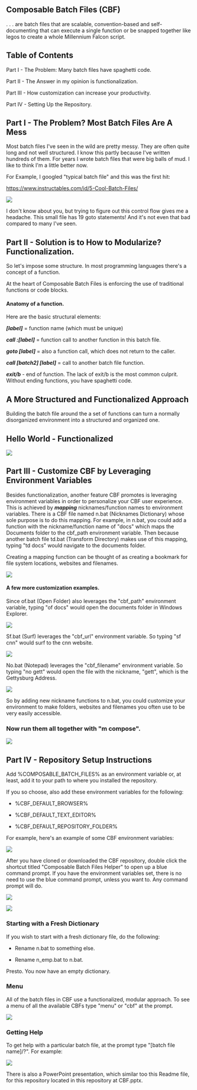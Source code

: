 ## Composable Batch Files (CBF)

. . . are batch files that are scalable, convention-based and self-documenting that can 
execute a single function or be snapped together like legos to create a whole Millennium 
Falcon script.



## Table of Contents

Part I - The Problem: Many batch files have spaghetti code.

Part II - The Answer in my opinion is functionalization.

Part III - How customization can increase your productivity.

Part IV - Setting Up the Repository.



## Part I - The Problem? Most Batch Files Are A Mess

Most batch files I've seen in the wild are pretty messy. They are often quite long and not 
well structured. I know this partly because I've written hundreds of them. For years I wrote 
batch files that were big balls of mud. I like to think I'm a little better now.

For Example, I googled "typical batch file" and this was the first hit:

https://www.instructables.com/id/5-Cool-Batch-Files/

![](19_gotos.PNG)

I don't know about you, but trying to figure out this control flow gives me a headache. This 
small file has 19 goto statements! And it's not even that bad compared to many I've seen.



## Part II - Solution is to How to Modularize? Functionalization.

So let's impose some structure. In most programming languages there's a concept of a 
function.

At the heart of Composable Batch Files is enforcing the use of traditional functions or code 
blocks.

#### Anatomy of a function.

Here are the basic structural elements:

**_[label]_** = function name (which must be unique)

**_call :[label]_** = function call to another function in this batch file.

**_goto [label]_** = also a function call, which does not return to the caller.

**_call [batch2] [label]_** = call to another batch file function.

**_exit/b_** - end of function. The lack of exit/b is the most common culprit. Without ending 
functions, you have spaghetti code.



## A More Structured and Functionalized Approach

Building the batch file around the a set of functions can turn a normally disorganized 
environment into a structured and organized one.



## Hello World - Functionalized

![](hw_results.png)



## Part III - Customize CBF by Leveraging Environment Variables

Besides functionalization, another feature CBF promotes is leveraging environment variables in 
order to personalize your CBF user experience. This is achieved by **_mapping_** 
nicknames/function names to environment variables. There is a CBF file named n.bat (Nicknames 
Dictionary) whose sole purpose is to do this mapping. For example, in n.bat, you could add a 
function with the nickname/function name of "docs" which maps the Documents folder to the 
cbf_path environment variable. Then because another batch file td.bat (Transform Directory) 
makes use of this mapping, typing "td docs" would navigate to the documents folder.

Creating a mapping function can be thought of as creating a bookmark for file system 
locations, websites and filenames.

![](td.png)



#### A few more customization examples.

Since of.bat (Open Folder) also leverages the "cbf_path" environment variable, typing "of 
docs" would open the documents folder in Windows Explorer.

![](of.png)



Sf.bat (Surf) leverages the "cbf_url" environment variable. So typing "sf cnn" would surf to 
the cnn website.

![](sf.png)



No.bat (Notepad) leverages the "cbf_filename" environment variable. So typing "no gett" would 
open the file with the nickname, "gett", which is the Gettysburg Address.

![](no.png)



So by adding new nickname functions to n.bat, you could customize your environment to make 
folders, websites and filenames you often use to be very easily accessible.



### Now run them all together with "m compose".

![](compose.png)



## Part IV - Repository Setup Instructions

Add %COMPOSABLE_BATCH_FILES% as an environment variable or, at least, add it to your path to 
where you installed the repository.

If you so choose, also add these environment variables for the following:

* %CBF_DEFAULT_BROWSER%

* %CBF_DEFAULT_TEXT_EDITOR%

* %CBF_DEFAULT_REPOSITORY_FOLDER%

For example, here's an example of some CBF environment variables:

![](env_sample.png)

After you have cloned or downloaded the CBF repository, double click the shortcut titled 
"Composable Batch Files Helper" to open up a blue command prompt. If you have the environment 
variables set, there is no need to use the blue command prompt, unless you want to. Any 
command prompt will do.

![](cbf_link.png)

![](cbf_cmd.png)



### Starting with a Fresh Dictionary

If you wish to start with a fresh dictionary file, do the following:

* Rename n.bat to something else.

* Rename n_emp.bat to n.bat.

Presto. You now have an empty dictionary.



### Menu

All of the batch files in CBF use a functionalized, modular approach. To see a menu of all the 
available CBFs type "menu" or "cbf" at the prompt.

![](menu.png)



### Getting Help

To get help with a particular batch file, at the prompt type "[batch file name]/?". For 
example:

![](help.png)


There is also a PowerPoint presentation, which similar too this Readme file, for this 
repository located in this repository at CBF.pptx.
